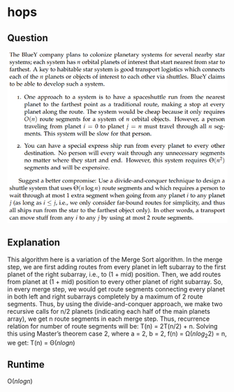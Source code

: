 # hops

## Question
![question](./question.png)

## Explanation
This algorithm here is a variation of the Merge Sort algorithm. In the merge step, we are first adding routes from every planet in left subarray to the first planet of the right subarray, i.e., to (1 + mid) position. Then, we add routes from planet at (1 + mid) position to every other planet of right subarray. So, in every merge step, we would get route segments connecting every planet in both left and right subarrays completely by a maximum of 2 route segments. Thus, by using the divide-and-conquer approach, we make two recursive calls for n/2 planets (indicating each half of the main planets array), we get n route segments in each merge step. Thus, recurrence relation for number of route segments will be: 
T(n) = 2T(n/2) + n.
Solving this using Master’s theorem case 2, where a = 2, b = 2, f(n) = Ω($n log_2 2$) = n, we get:
T(n) = Θ($n log n$)

## Runtime
O($n log n$)

